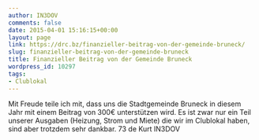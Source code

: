 ```yaml
---
author: IN3DOV
comments: false
date: 2015-04-01 15:16:15+00:00
layout: page
link: https://drc.bz/finanzieller-beitrag-von-der-gemeinde-bruneck/
slug: finanzieller-beitrag-von-der-gemeinde-bruneck
title: Finanzieller Beitrag von der Gemeinde Bruneck
wordpress_id: 10297
tags:
- Clublokal
---
```


Mit Freude teile ich mit, dass uns die Stadtgemeinde Bruneck in diesem Jahr mit einem Beitrag von 300€ unterstützen wird. Es ist zwar nur ein Teil unserer Ausgaben (Heizung, Strom und Miete) die wir im Clublokal haben, sind aber trotzdem sehr dankbar.
73 de Kurt IN3DOV
